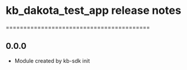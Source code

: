 # kb_dakota_test_app release notes
=========================================

0.0.0
-----
* Module created by kb-sdk init
